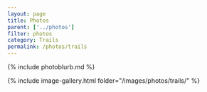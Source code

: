 ```yaml
---
layout: page
title: Photos
parent: ['../photos']
filter: photos
category: Trails
permalink: /photos/trails
---
```


{% include photoblurb.md %}

{% include image-gallery.html folder="/images/photos/trails/" %}

